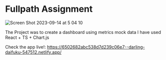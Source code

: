 # Fullpath Assignment
![Screen Shot 2023-09-14 at 5 04 10](https://github.com/Idanatiya/Fullpath-Assignment/assets/71948616/b0fd4e46-3b04-4cad-874a-db0bcef155f9)

The Project was to create a dashboard using metrics mock data
I have used React + TS  + Chart.js

Check the app live!:
https://6502682abc538d7d239c06e7--darling-daifuku-547512.netlify.app/


